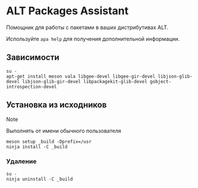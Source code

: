 # ALT Packages Assistant

Помощник для работы с пакетами в ваших дистрибутивах ALT.

Используйте `apa help` для получения дополнительной информации.

## Зависимости

```shell
su -
apt-get install meson vala libgee-devel libgee-gir-devel libjson-glib-devel libjson-glib-gir-devel libpackagekit-glib-devel gobject-introspection-devel
```

## Установка из исходников

> [!NOTE]
> Выполнять от имени обычного пользователя
```shell
meson setup _build -Dprefix=/usr
ninja install -C _build
```

### Удаление

```shell
su -
ninja uninstall -C _build
```
